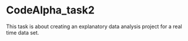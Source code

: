 # CodeAlpha_task2
This task is about creating an explanatory data analysis project for a real time data set.
